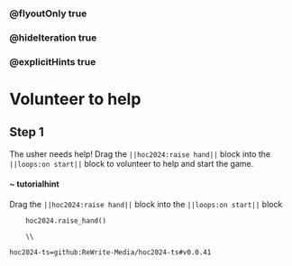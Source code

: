 ### @flyoutOnly true
### @hideIteration true
### @explicitHints true

# Volunteer to help

## Step 1
The usher needs help! Drag the ``||hoc2024:raise hand||`` block into the ``||loops:on start||`` block to volunteer to help and start the game.
#### ~ tutorialhint
Drag the ``||hoc2024:raise hand||`` block into the ``||loops:on start||`` block


```ghost
    hoc2024.raise_hand()
```
```template
    \\
```

```package
hoc2024-ts=github:ReWrite-Media/hoc2024-ts#v0.0.41
```